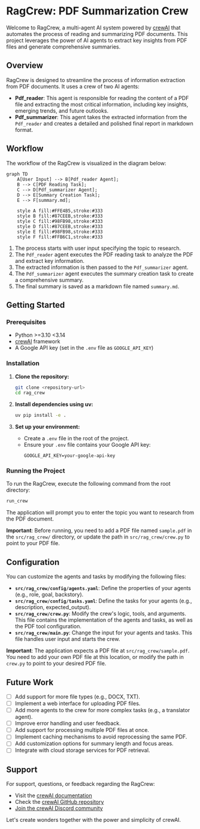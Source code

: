 # RagCrew: PDF Summarization Crew

Welcome to RagCrew, a multi-agent AI system powered by [crewAI](https://crewai.com) that automates the process of reading and summarizing PDF documents. This project leverages the power of AI agents to extract key insights from PDF files and generate comprehensive summaries.

## Overview

RagCrew is designed to streamline the process of information extraction from PDF documents. It uses a crew of two AI agents:

- **Pdf_reader**: This agent is responsible for reading the content of a PDF file and extracting the most critical information, including key insights, emerging trends, and future outlooks.
- **Pdf_summarizer**: This agent takes the extracted information from the `Pdf_reader` and creates a detailed and polished final report in markdown format.

## Workflow

The workflow of the RagCrew is visualized in the diagram below:

```mermaid
graph TD
    A[User Input] --> B[Pdf_reader Agent];
    B --> C[PDF Reading Task];
    C --> D[Pdf_summarizer Agent];
    D --> E[Summary Creation Task];
    E --> F[summary.md];
    
    style A fill:#FFE4B5,stroke:#333
    style B fill:#87CEEB,stroke:#333
    style C fill:#98FB98,stroke:#333
    style D fill:#87CEEB,stroke:#333
    style E fill:#98FB98,stroke:#333
    style F fill:#FFB6C1,stroke:#333
```

1.  The process starts with user input specifying the topic to research.
2.  The `Pdf_reader` agent executes the PDF reading task to analyze the PDF and extract key information.
3.  The extracted information is then passed to the `Pdf_summarizer` agent.
4.  The `Pdf_summarizer` agent executes the summary creation task to create a comprehensive summary.
5.  The final summary is saved as a markdown file named `summary.md`.

## Getting Started

### Prerequisites

- Python >=3.10 <3.14
- [crewAI](https://docs.crewai.com) framework
- A Google API key (set in the `.env` file as `GOOGLE_API_KEY`)

### Installation

1.  **Clone the repository:**
    ```bash
    git clone <repository-url>
    cd rag_crew
    ```

2.  **Install dependencies using uv:**
    ```bash
    uv pip install -e .
    ```

3.  **Set up your environment:**
    -   Create a `.env` file in the root of the project.
    -   Ensure your `.env` file contains your Google API key:
        ```
        GOOGLE_API_KEY=your-google-api-key
        ```

### Running the Project

To run the RagCrew, execute the following command from the root directory:

```bash
run_crew
```

The application will prompt you to enter the topic you want to research from the PDF document.

**Important**: Before running, you need to add a PDF file named `sample.pdf` in the `src/rag_crew/` directory, or update the path in `src/rag_crew/crew.py` to point to your PDF file.

## Configuration

You can customize the agents and tasks by modifying the following files:

-   **`src/rag_crew/config/agents.yaml`**: Define the properties of your agents (e.g., role, goal, backstory).
-   **`src/rag_crew/config/tasks.yaml`**: Define the tasks for your agents (e.g., description, expected_output).
-   **`src/rag_crew/crew.py`**: Modify the crew's logic, tools, and arguments. This file contains the implementation of the agents and tasks, as well as the PDF tool configuration.
-   **`src/rag_crew/main.py`**: Change the input for your agents and tasks. This file handles user input and starts the crew.

**Important**: The application expects a PDF file at `src/rag_crew/sample.pdf`. You need to add your own PDF file at this location, or modify the path in `crew.py` to point to your desired PDF file.

## Future Work

-   [ ] Add support for more file types (e.g., DOCX, TXT).
-   [ ] Implement a web interface for uploading PDF files.
-   [ ] Add more agents to the crew for more complex tasks (e.g., a translator agent).
-   [ ] Improve error handling and user feedback.
-   [ ] Add support for processing multiple PDF files at once.
-   [ ] Implement caching mechanisms to avoid reprocessing the same PDF.
-   [ ] Add customization options for summary length and focus areas.
-   [ ] Integrate with cloud storage services for PDF retrieval.

## Support

For support, questions, or feedback regarding the RagCrew:
- Visit the [crewAI documentation](https://docs.crewai.com)
- Check the [crewAI GitHub repository](https://github.com/joaomdmoura/crewai)
- [Join the crewAI Discord community](https://discord.com/invite/X4JWnZnxPb)

Let's create wonders together with the power and simplicity of crewAI.